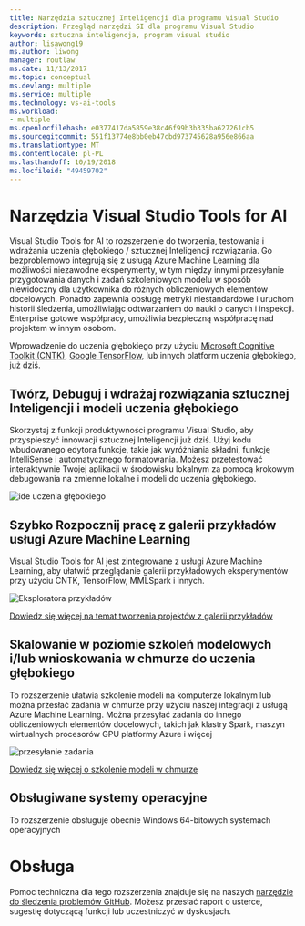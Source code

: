 ```yaml
---
title: Narzędzia sztucznej Inteligencji dla programu Visual Studio
description: Przegląd narzędzi SI dla programu Visual Studio
keywords: sztuczna inteligencja, program visual studio
author: lisawong19
ms.author: liwong
manager: routlaw
ms.date: 11/13/2017
ms.topic: conceptual
ms.devlang: multiple
ms.service: multiple
ms.technology: vs-ai-tools
ms.workload:
- multiple
ms.openlocfilehash: e0377417da5859e38c46f99b3b335ba627261cb5
ms.sourcegitcommit: 551f13774e8bb0eb47cbd973745628a956e866aa
ms.translationtype: MT
ms.contentlocale: pl-PL
ms.lasthandoff: 10/19/2018
ms.locfileid: "49459702"
---
```

# <a name="visual-studio-tools-for-ai"></a>Narzędzia Visual Studio Tools for AI

Visual Studio Tools for AI to rozszerzenie do tworzenia, testowania i wdrażania uczenia głębokiego / sztucznej Inteligencji rozwiązania. Go bezproblemowo integrują się z usługą Azure Machine Learning dla możliwości niezawodne eksperymenty, w tym między innymi przesyłanie przygotowania danych i zadań szkoleniowych modelu w sposób niewidoczny dla użytkownika do różnych obliczeniowych elementów docelowych. Ponadto zapewnia obsługę metryki niestandardowe i uruchom historii śledzenia, umożliwiając odtwarzaniem do nauki o danych i inspekcji. Enterprise gotowe współpracy, umożliwia bezpieczną współpracę nad projektem w innym osobom.

Wprowadzenie do uczenia głębokiego przy użyciu [Microsoft Cognitive Toolkit (CNTK)](http://www.microsoft.com/en-us/cognitive-toolkit), [Google TensorFlow](https://www.tensorflow.org), lub innych platform uczenia głębokiego, już dziś.

## <a name="develop-debug-and-deploy-deep-learning-models-and-ai-solutions"></a>Twórz, Debuguj i wdrażaj rozwiązania sztucznej Inteligencji i modeli uczenia głębokiego
Skorzystaj z funkcji produktywności programu Visual Studio, aby przyspieszyć innowacji sztucznej Inteligencji już dziś. Użyj kodu wbudowanego edytora funkcje, takie jak wyróżniania składni, funkcję IntelliSense i automatycznego formatowania. Możesz przetestować interaktywnie Twojej aplikacji w środowisku lokalnym za pomocą krokowym debugowania na zmienne lokalne i modeli do uczenia głębokiego.

![ide uczenia głębokiego](media/about/ide.png)

## <a name="get-started-quickly-with-the-azure-machine-learning-sample-gallery"></a>Szybko Rozpocznij pracę z galerii przykładów usługi Azure Machine Learning
Visual Studio Tools for AI jest zintegrowane z usługi Azure Machine Learning, aby ułatwić przeglądanie galerii przykładowych eksperymentów przy użyciu CNTK, TensorFlow, MMLSpark i innych.

![Eksploratora przykładów](media/about/gallery.png)

[Dowiedz się więcej na temat tworzenia projektów z galerii przykładów](create-project-gallery.md)

## <a name="scale-out-deep-learning-model-training-andor-inferencing-to-the-cloud"></a>Skalowanie w poziomie szkoleń modelowych i/lub wnioskowania w chmurze do uczenia głębokiego
To rozszerzenie ułatwia szkolenie modeli na komputerze lokalnym lub można przesłać zadania w chmurze przy użyciu naszej integracji z usługą Azure Machine Learning. Można przesyłać zadania do innego obliczeniowych elementów docelowych, takich jak klastry Spark, maszyn wirtualnych procesorów GPU platformy Azure i więcej

![przesyłanie zadania](media/about/submitjobs.png)

[Dowiedz się więcej o szkolenie modeli w chmurze](tensorflow-vm.md)

## <a name="supported-operating-systems"></a>Obsługiwane systemy operacyjne
To rozszerzenie obsługuje obecnie Windows 64-bitowych systemach operacyjnych

# <a name="support"></a>Obsługa
Pomoc techniczna dla tego rozszerzenia znajduje się na naszych [narzędzie do śledzenia problemów GitHub](http://github.com/Microsoft/vs-tools-for-ai/issues). Możesz przesłać raport o usterce, sugestię dotyczącą funkcji lub uczestniczyć w dyskusjach.
